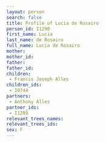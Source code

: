 ```yaml
---
layout: person
search: false
title: Profile of Lucia de Rosairo
person_id: I1290
first_name: Lucia
last_name: de Rosairo
full_name: Lucia de Rosairo
mother: 
mother_id: 
father: 
father_id: 
children:
 - Francis Joseph Alles
children_ids:
 - I0744
partners:
 - Anthony Alles
partner_ids:
 - I1289
relevant_trees_names:
relevant_trees_ids:
sex: F
---
```


